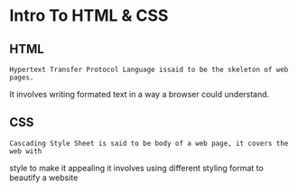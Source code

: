 # Intro To HTML & CSS

## HTML
	Hypertext Transfer Protocol Language issaid to be the skeleton of web pages.
It involves writing formated text in a way a browser could understand.

## CSS
	Cascading Style Sheet is said to be body of a web page, it covers the web with
style to make it appealing
it involves using different styling format to beautify a website
